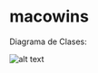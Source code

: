 # macowins
Diagrama de Clases:

![alt text](https://cdn.discordapp.com/attachments/695277899606917220/832351300104093796/unknown.png)
